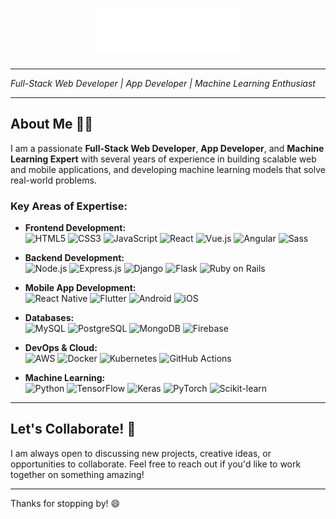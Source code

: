 <h1 align="center">
    <img src="https://raw.githubusercontent.com/tommyutd/tommyutd/refs/heads/main/greeting.svg" style="height:70px"/>
</h1>

---

*Full-Stack Web Developer | App Developer | Machine Learning Enthusiast*

---

## About Me 🙋‍♂️

I am a passionate **Full-Stack Web Developer**, **App Developer**, and **Machine Learning Expert** with several years of experience in building scalable web and mobile applications, and developing machine learning models that solve real-world problems.

### Key Areas of Expertise:
- **Frontend Development:**  
  ![HTML5](https://img.shields.io/badge/HTML5-E34F26?style=for-the-badge&logo=html5&logoColor=white) 
  ![CSS3](https://img.shields.io/badge/CSS3-1572B6?style=for-the-badge&logo=css3&logoColor=white) 
  ![JavaScript](https://img.shields.io/badge/JavaScript-F7DF1E?style=for-the-badge&logo=javascript&logoColor=black) 
  ![React](https://img.shields.io/badge/React-61DAFB?style=for-the-badge&logo=react&logoColor=black) 
  ![Vue.js](https://img.shields.io/badge/Vue.js-4FC08D?style=for-the-badge&logo=vue.js&logoColor=white)
  ![Angular](https://img.shields.io/badge/Angular-DD0031?style=for-the-badge&logo=angular&logoColor=white)
  ![Sass](https://img.shields.io/badge/-Sass-CC6699?style=for-the-badge&logo=sass&logoColor=white)
  
- **Backend Development:**  
  ![Node.js](https://img.shields.io/badge/Node.js-339933?style=for-the-badge&logo=nodedotjs&logoColor=white) 
  ![Express.js](https://img.shields.io/badge/Express.js-000000?style=for-the-badge&logo=express&logoColor=white) 
  ![Django](https://img.shields.io/badge/Django-092E20?style=for-the-badge&logo=django&logoColor=white)
  ![Flask](https://img.shields.io/badge/Flask-000000?style=for-the-badge&logo=flask&logoColor=white) 
  ![Ruby on Rails](https://img.shields.io/badge/Ruby_on_Rails-CC0000?style=for-the-badge&logo=rubyonrails&logoColor=white)

- **Mobile App Development:**  
  ![React Native](https://img.shields.io/badge/React_Native-20232A?style=for-the-badge&logo=react&logoColor=61DAFB) 
  ![Flutter](https://img.shields.io/badge/Flutter-02569B?style=for-the-badge&logo=flutter&logoColor=white) 
  ![Android](https://img.shields.io/badge/Android-3DDC84?style=for-the-badge&logo=android&logoColor=white) 
  ![iOS](https://img.shields.io/badge/iOS-000000?style=for-the-badge&logo=apple&logoColor=white)

- **Databases:**  
  ![MySQL](https://img.shields.io/badge/MySQL-4479A1?style=for-the-badge&logo=mysql&logoColor=white) 
  ![PostgreSQL](https://img.shields.io/badge/PostgreSQL-336791?style=for-the-badge&logo=postgresql&logoColor=white) 
  ![MongoDB](https://img.shields.io/badge/MongoDB-47A248?style=for-the-badge&logo=mongodb&logoColor=white) 
  ![Firebase](https://img.shields.io/badge/Firebase-FFCA28?style=for-the-badge&logo=firebase&logoColor=black)

- **DevOps & Cloud:**  
  ![AWS](https://img.shields.io/badge/Amazon_AWS-232F3E?style=for-the-badge&logo=amazonaws&logoColor=white) 
  ![Docker](https://img.shields.io/badge/Docker-2496ED?style=for-the-badge&logo=docker&logoColor=white) 
  ![Kubernetes](https://img.shields.io/badge/Kubernetes-326CE5?style=for-the-badge&logo=kubernetes&logoColor=white) 
  ![GitHub Actions](https://img.shields.io/badge/GitHub_Actions-2088FF?style=for-the-badge&logo=github-actions&logoColor=white)

- **Machine Learning:**  
  ![Python](https://img.shields.io/badge/Python-3776AB?style=for-the-badge&logo=python&logoColor=white) 
  ![TensorFlow](https://img.shields.io/badge/TensorFlow-FF6F00?style=for-the-badge&logo=tensorflow&logoColor=white) 
  ![Keras](https://img.shields.io/badge/Keras-D00000?style=for-the-badge&logo=keras&logoColor=white) 
  ![PyTorch](https://img.shields.io/badge/PyTorch-EE4C2C?style=for-the-badge&logo=pytorch&logoColor=white)
  ![Scikit-learn](https://img.shields.io/badge/Scikit--learn-F7931E?style=for-the-badge&logo=scikitlearn&logoColor=white)

---

## Let's Collaborate! 🚀

I am always open to discussing new projects, creative ideas, or opportunities to collaborate. Feel free to reach out if you'd like to work together on something amazing!

---

Thanks for stopping by! 😄


<!--- Old
# Hi there, I'm Tommy! 👋

### Welcome to my GitHub! I'm a passionate developer with a love for crafting efficient, scalable, and beautiful software solutions. 🚀

---

## 🧑‍💻 About Me

- 💻 Full-Stack Developer with expertise in front-end and back-end technologies.
- 🎯 Passionate about open-source contributions, learning new technologies, and solving real-world problems.
- 🤝 Always open to collaborating on interesting and meaningful projects.

---

## 🛠️ Tech Stack

### Programming Languages
![JavaScript](https://img.shields.io/badge/-JavaScript-F7DF1E?style=flat-square&logo=javascript&logoColor=black)
![Python](https://img.shields.io/badge/-Python-3776AB?style=flat-square&logo=python&logoColor=white)
![Java](https://img.shields.io/badge/-Java-007396?style=flat-square&logo=java&logoColor=white)
![TypeScript](https://img.shields.io/badge/-TypeScript-007ACC?style=flat-square&logo=typescript&logoColor=white)
![Node.js](https://img.shields.io/badge/-Node.js-339933?style=flat-square&logo=node.js&logoColor=white)

### Front-End Development
![React](https://img.shields.io/badge/-React-61DAFB?style=flat-square&logo=react&logoColor=black)
![HTML5](https://img.shields.io/badge/-HTML5-E34F26?style=flat-square&logo=html5&logoColor=white)
![CSS3](https://img.shields.io/badge/-CSS3-1572B6?style=flat-square&logo=css3&logoColor=white)
![Sass](https://img.shields.io/badge/-Sass-CC6699?style=flat-square&logo=sass&logoColor=white)

### Back-End Development
![Node.js](https://img.shields.io/badge/-Node.js-43853D?style=flat-square&logo=Node.js&logoColor=white)
![Express](https://img.shields.io/badge/-Express-000000?style=flat-square&logo=express&logoColor=white)
![Django](https://img.shields.io/badge/-Django-092E20?style=flat-square&logo=django&logoColor=white)
![MongoDB](https://img.shields.io/badge/-MongoDB-47A248?style=flat-square&logo=mongodb&logoColor=white)
![PostgreSQL](https://img.shields.io/badge/-PostgreSQL-336791?style=flat-square&logo=postgresql&logoColor=white)

### Tools & Platforms
![Git](https://img.shields.io/badge/-Git-F05032?style=flat-square&logo=git&logoColor=white)
![GitHub](https://img.shields.io/badge/-GitHub-181717?style=flat-square&logo=github&logoColor=white)
![Docker](https://img.shields.io/badge/-Docker-2496ED?style=flat-square&logo=docker&logoColor=white)
![AWS](https://img.shields.io/badge/-AWS-232F3E?style=flat-square&logo=amazon-aws&logoColor=white)

---

Thanks for stopping by! 😄
--->

<!---
tommyutd/tommyutd is a ✨ special ✨ repository because its `README.md` (this file) appears on your GitHub profile.
You can click the Preview link to take a look at your changes.
--->
